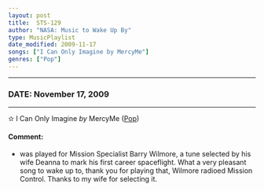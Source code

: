 ```yaml
---
layout: post
title:  STS-129
author: "NASA: Music to Wake Up By"
type: MusicPlaylist
date_modified: 2009-11-17
songs: ["I Can Only Imagine by MercyMe"]
genres: ["Pop"]
---
```


----
### DATE: November 17, 2009
----
✫ I Can Only Imagine *by* MercyMe ([Pop](https://www.discogs.com/genre/Pop)) <a target="blank_" href="https://www.discogs.com/MercyMe-I-Can-Only-Imagine/release/7161496">
    <i class="fas fa-compact-disc"
       title="Discogs entry for this song"
       alt="Discogs entry for this song"
       style="font-size: 1.1em;"></i></a>
    

#### Comment:
* was played for Mission Specialist Barry Wilmore, a tune selected by his wife Deanna to mark his first career spaceflight. What a very pleasant song to wake up to, thank you for playing that, Wilmore radioed Mission Control. Thanks to my wife for selecting it.



<br/>
<center>
	<a target="_blank"
	   href="https://twitter.com/intent/tweet?hashtags=Space,NASA,Playlist,NASAWakeupCalls,SpaceProgram&text=🚀 {{ page.author}}, '{{ page.songs.first }}' {{ page.title }}, {{ page.date | date: '%B %d, %Y' }}, {{ site.url }}{{ page.url }}&via=nasawakeupcalls"><i class="fab fa-twitter" title="Tweet this page" alt="Tweet this page" style="font-size: 1.3em;"></i></a>
	&nbsp; 	<i class="fas fa-user-astronaut" style="font-size: 1.5em;"></i> &nbsp;
    <a id="custom_amazon_link"
       type="amzn" search="#"
       category="popular music">
    <i class="fab fa-amazon" style="font-size: 1.3em;"></i></a>
</center>

<!-- Randomly resolve an individual entry from a song array -->
<script src="/assets/javascript/seedrandom.min.js"></script>
<script>
  var wake_me_up = ["I Can Only Imagine by MercyMe"];
  var prng = new Math.seedrandom();
  function randomSong() {
    song = wake_me_up[Math.floor(Math.random() * wake_me_up.length)];
    var amazon_link = document.getElementById("custom_amazon_link");
    amazon_link.setAttribute("search", song);
  }
  window.onload = randomSong();
</script>
